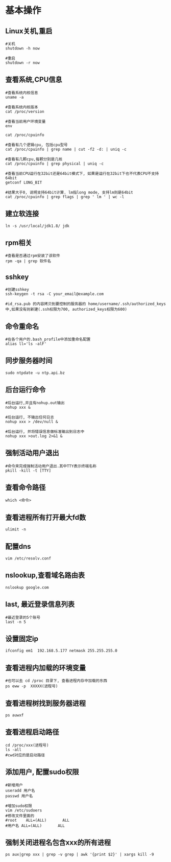 # 基本操作

## Linux关机,重启

```
#关机
shutdown -h now

#重启
shutdown -r now
```

## 查看系统,CPU信息

```
#查看系统内核信息
uname -a

#查看系统内核版本
cat /proc/version

#查看当前用户环境变量
env

cat /proc/cpuinfo

#查看有几个逻辑cpu, 包括cpu型号
cat /proc/cpuinfo | grep name | cut -f2 -d: | uniq -c

#查看有几颗cpu,每颗分别是几核
cat /proc/cpuinfo | grep physical | uniq -c

#查看当前CPU运行在32bit还是64bit模式下, 如果是运行在32bit下也不代表CPU不支持64bit
getconf LONG_BIT

#结果大于0, 说明支持64bit计算. lm指long mode, 支持lm则是64bit
cat /proc/cpuinfo | grep flags | grep ' lm ' | wc -l
```

## 建立软连接

```
ln -s /usr/local/jdk1.8/ jdk
```

## rpm相关

```
#查看是否通过rpm安装了该软件
rpm -qa | grep 软件名
```

## sshkey

```
#创建sshkey
ssh-keygen -t rsa -C your_email@example.com

#id_rsa.pub 的内容拷贝到要控制的服务器的 home/username/.ssh/authorized_keys 中,如果没有则新建(.ssh权限为700, authorized_keys权限为600)
```

## 命令重命名

```
#在各个用户的.bash_profile中添加重命名配置
alias ll='ls -alF'
```

## 同步服务器时间

```
sudo ntpdate -u ntp.api.bz
```

## 后台运行命令

```
#后台运行,并且有nohup.out输出
nohup xxx &

#后台运行, 不输出任何日志
nohup xxx > /dev/null &

#后台运行, 并将错误信息做标准输出到日志中 
nohup xxx >out.log 2>&1 &
```

## 强制活动用户退出

```
#命令来完成强制活动用户退出.其中TTY表示终端名称
pkill -kill -t [TTY]
```

## 查看命令路径

```
which <命令>
```

## 查看进程所有打开最大fd数

```
ulimit -n
```

## 配置dns

```
vim /etc/resolv.conf
```

## nslookup,查看域名路由表

```
nslookup google.com
```

## last, 最近登录信息列表

```
#最近登录的5个账号
last -n 5
```

## 设置固定ip

```
ifconfig em1  192.168.5.177 netmask 255.255.255.0
```

## 查看进程内加载的环境变量

```
#也可以去 cd /proc 目录下, 查看进程内存中加载的东西
ps eww -p  XXXXX(进程号)
```

## 查看进程树找到服务器进程

```
ps auwxf
```

## 查看进程启动路径

```
cd /proc/xxx(进程号)
ls -all
#cwd对应的是启动路径
```

## 添加用户, 配置sudo权限

```
#新增用户
useradd 用户名
passwd 用户名

#增加sudo权限
vim /etc/sudoers
#修改文件里面的
#root    ALL=(ALL)       ALL
#用户名 ALL=(ALL)       ALL
```

## 强制关闭进程名包含xxx的所有进程

```
ps aux|grep xxx | grep -v grep | awk '{print $2}' | xargs kill -9
```

